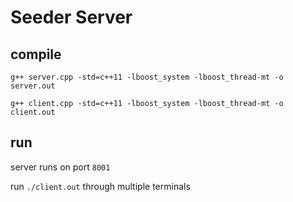 # Seeder Server

## compile
`g++ server.cpp -std=c++11 -lboost_system -lboost_thread-mt -o server.out`

`g++ client.cpp -std=c++11 -lboost_system -lboost_thread-mt -o client.out`

## run
server runs on port `8001`

run `./client.out` through multiple terminals
